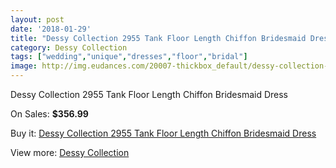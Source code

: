 ```yaml
---
layout: post
date: '2018-01-29'
title: "Dessy Collection 2955 Tank Floor Length Chiffon Bridesmaid Dress"
category: Dessy Collection
tags: ["wedding","unique","dresses","floor","bridal"]
image: http://img.eudances.com/20007-thickbox_default/dessy-collection-2955-tank-floor-length-chiffon-bridesmaid-dress.jpg
---
```

Dessy Collection 2955 Tank Floor Length Chiffon Bridesmaid Dress

On Sales: **$356.99**
<a href="https://www.eudances.com/en/dessy-collection/5989-dessy-collection-2955-tank-floor-length-chiffon-bridesmaid-dress.html"><amp-img layout="responsive" width="600" height="600" src="//img.eudances.com/20007-thickbox_default/dessy-collection-2955-tank-floor-length-chiffon-bridesmaid-dress.jpg" alt="Dessy Collection 2955 Tank Floor Length Chiffon Bridesmaid Dress 0" /></a>
<a href="https://www.eudances.com/en/dessy-collection/5989-dessy-collection-2955-tank-floor-length-chiffon-bridesmaid-dress.html"><amp-img layout="responsive" width="600" height="600" src="//img.eudances.com/20008-thickbox_default/dessy-collection-2955-tank-floor-length-chiffon-bridesmaid-dress.jpg" alt="Dessy Collection 2955 Tank Floor Length Chiffon Bridesmaid Dress 1" /></a>

Buy it: [Dessy Collection 2955 Tank Floor Length Chiffon Bridesmaid Dress](https://www.eudances.com/en/dessy-collection/5989-dessy-collection-2955-tank-floor-length-chiffon-bridesmaid-dress.html "Dessy Collection 2955 Tank Floor Length Chiffon Bridesmaid Dress")

View more: [Dessy Collection](https://www.eudances.com/en/60-Dessy-Collection "Dessy Collection")